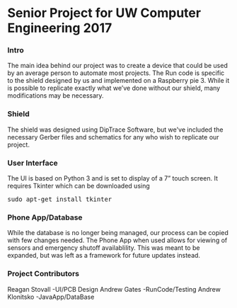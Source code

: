 # Senior Project for UW Computer Engineering 2017
### Intro 
The main idea behind our project was to create a device that could be used by an average person to automate most projects. The Run code is specific to the shield designed by us and implemented on a Raspberry pie 3. While it is possible to replicate exactly what we’ve done without our shield, many modifications may be necessary. 

### Shield
The shield was designed using DipTrace Software, but we've included the necessary Gerber files and schematics for any who wish to replicate our project.

### User Interface
The UI is based on Python 3 and is set to display of a 7” touch screen. It requires Tkinter which can be downloaded using 
<pre class="brush: python;">
sudo apt-get install tkinter
</pre>

### Phone App/Database
While the database is no longer being managed, our process can be copied with few changes needed. The Phone App when used allows for viewing of sensors and emergency shutoff availablility. This was meant to be expanded, but was left as a framework for future updates instead.


### Project Contributors
Reagan Stovall   -UI/PCB Design
Andrew Gates     -RunCode/Testing
Andrew Klonitsko -JavaApp/DataBase
